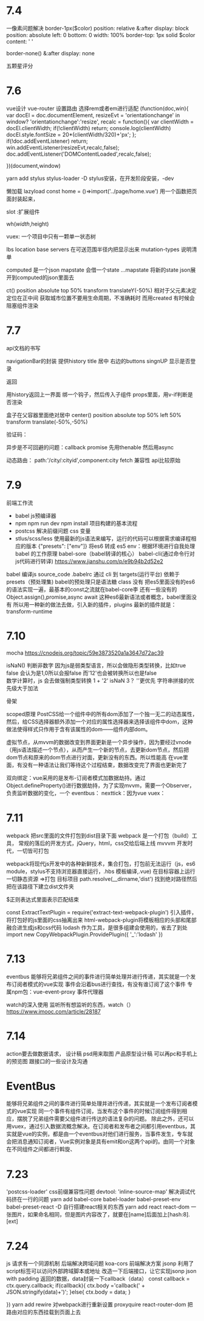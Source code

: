# 7.4
一像素问题解决
border-1px($color)
  position: relative
  &:after
    display: block
    position: absolute
    left: 0
    bottom: 0
    width: 100%
    border-top: 1px solid $color
    content: ' '

border-none()
  &:after
    display: none

五颗星评分
<template>
  <div class="star" :class="starType">
    <span v-for="(itemClass,index) in itemClasses" :class="itemClass" class="star-item" key="index"></span>
  </div>
</template>

<script>
  const LENGTH = 5;
  const CLS_ON = 'on';
  const CLS_HALF = 'half';
  const CLS_OFF = 'off';
  export default {
    props: {
      size: {
        type: Number
      },
      score: {
        type: Number
      }
    },
    computed: {
      starType() {
        return 'star-' + this.size;
      },
      itemClasses() {
        let result = [];
        let score = Math.floor(this.score * 2) / 2;
        let hasDecimal = score % 1 !== 0;
        let integer = Math.floor(score);
        for (let i = 0; i < integer; i++) {
          result.push(CLS_ON);
        }
        if (hasDecimal) {
          result.push(CLS_HALF);
        }
        while (result.length < LENGTH) {
          result.push(CLS_OFF);
        }
        return result;
      }
    }
  };
</script>

<style lang="stylus" rel="stylesheet/stylus">
  @import "../../common/stylus/mixin.styl"
  .star
    font-size: 0
    .star-item
      display: inline-block
      background-repeat: no-repeat
    &.star-48
      .star-item
        width: 20px
        height: 20px
        margin-right: 22px
        background-size: 20px 20px
        &:last-child
          margin-right: 0
        &.on
          bg-image('star48_on')
        &.half
          bg-image('star48_half')
        &.off
          bg-image('star48_off')
    &.star-36
      .star-item
        width: 15px
        height: 15px
        margin-right: 6px
        background-size: 15px 15px
        &:last-child
          margin-right: 0
        &.on
          bg-image('star36_on')
        &.half
          bg-image('star36_half')
        &.off
          bg-image('star36_off')
    &.star-24
      .star-item
        width: 10px
        height: 10px
        margin-right: 3px
        background-size: 10px 10px
        &:last-child
          margin-right: 0
        &.on
          bg-image('star24_on')
        &.half
          bg-image('star24_half')
        &.off
          bg-image('star24_off')
</style>


# 7.6
vue设计
vue-router 设置路由
选择rem或者em进行适配
(function(doc,win){
    var docEl = doc.documentElement,
    resizeEvt = 'orientationchange' in window? 'orientationchange':'resize',
    recalc = function(){
        var clientWidth = docEl.clientWidth;
        if(!clientWidth) return;
        console.log(clientWidth)
        docEl.style.fontSize = 20*(clientWidth/320)+'px';
    };
    if(!doc.addEventListener) return;
    win.addEventListener(resizeEvt,recalc,false);
    doc.addEventListener('DOMContentLoaded',recalc,false);

    
})(document,window)

yarn add stylus stylus-loader -D stylus安装，在开发阶段安装，-dev

懒加载 lazyload 
const home = ()=>import('../page/home.vue')
用一个函数把页面封装起来，

slot :扩展组件

wh($width,$height)


vuex:
一个项目中只有一颗单一状态树

lbs
location base servers 在可送范围半径内把显示出来
mutation-types 说明清单

computed 是一个json
mapstate 会借一个state
...mapstate 将新的state json展开到computed的json里面去

ct()
    position absolute
    top 50%
    transform translateY(-50%)
    相对于父元素决定定位在正中间
    获取城市位置不要用生命周期，不准确耗时
    而用created 有时候会阻塞组件渲染

# 7.7
api文档的书写

navigationBar的封装
提供history title 居中 右边的buttons
singnUP 显示是否登录

<section class="head_goback" @click="$router.go(-1)" v-if="goBack">返回</section>

用history返回上一界面
绑一个钩子，然后传入子组件 props里面，用v-if判断是否渲染

盒子在父容器里面绝对居中
center()
    position absolute
    top 50%
    left 50% 
    transform translate(-50%,-50%)

验证码：

异步是不可回避的问题：callback promise 先用thenable 然后用async

动态路由：      path:'/city/:cityid',component:city
fetch 兼容性 api比较原始

# 7.9

前端工作流
- babel js预编译器
- npm  npm run dev   npm install  项目构建的基本流程
- postcss 解决前缀问题 css 变量
- stlus/scss/less
使用最新的js语法来编写，运行的代码可以根据需求编译程相应的版本
{"presets": ["env"]} 将es6 转成 es5 env：根据环境进行自我处理
babel 的工作原理
babel-sore（babel转译的核心）
babel-cli(通过命令行对js代码进行转译)
https://www.jianshu.com/p/e9b94b2d52e2

babel 编译js
source_code .babelrc 通过 cli 到 targets(运行平台)
依赖于presets（预处理集)
babel的预处理只是语法糖 class 没有 把es5里面没有的es6的语法实现一遍，最基本的const之流就在babel-core李
还有一些没有的Object.assign(),promise,async await 这种es6最新语法或者概念，babel里面没有
所以用一种新的做法去做，引入新的插件，plugins
最新的插件就是：transform-runtime

# 7.10
mocha
https://cnodejs.org/topic/59e3873520a1a3647d72ac39

isNaN() 判断非数字
因为js是弱类型语言，所以会做隐形类型转换，比如true false 会认为是1,0所以会报false
而'12'也会被转换所以也是false  
数学计算时，js 会去做强制类型转换
1 + '2' isNaN  3？
''更优先 字符串拼接的优先级大于加法

骨架

scoped原理
PostCSS给一个组件中的所有dom添加了一个独一无二的动态属性，然后，给CSS选择器额外添加一个对应的属性选择器来选择该组件中dom，这种做法使得样式只作用于含有该属性的dom——组件内部dom。

虚拟节点，从mvvm的数据改变到界面更新是一个异步操作，因为要经过vnode（用js语法描述一个节点），从而产生一个新的节点，去更新dom节点，然后把dom节点和原来的dom节点进行对面，更新没有的东西。所以性能高
在vue里面，有没有一种语法让我们等待这个过程结束，数据改变完了界面也更新完了



双向绑定：vue采用的是发布-订阅者模式加数据劫持。通过Object.defineProperty()进行数据劫持，为了实现mvvm，需要一个Observer，负责监听数据的变化，一个
eventbus：
nexttick：因为vue
vuex：

# 7.11
webpack
把src里面的文件打包到dist目录下面
webpack 是一个打包（build）工具，
常规的落后的开发方式，jQuery，html，css交给后端上线
mvvvm 开发时代，一切皆可打包

webpack将现代js开发中的各种新鲜技术，集合打包，打包前无法运行（js，es6 module，stylus不支持浏览器直接运行，.hbs 模板编译,.vue)
在目标容器上运行
一切静态资源 =>打包 目标项目
path.resolve(__dirname,'dist')
找到绝对路径然后把在该路径下建立dist文件夹

$正则表达式里面表示匹配结束

const ExtractTextPlugin = require('extract-text-webpack-plugin')
引入插件，将打包好的js里面的css抽离出来
html-webpack-plugin将模板相应的头部和尾部融合进生成js和css代码
lodash 作为工具，是很多组建会使用的，省去了到处import
    new CopyWebpackPlugin.ProvidePlugin({
      '_':'lodash'
    })

# 7.13
eventbus
能够将兄弟组件之间的事件进行简单处理并进行传递，其实就是一个发布订阅者模式的vue实现
事件会沿着bus进行查找，有没有谁订阅了这个事件
专属npm包：vue-event-proxy 事件代理器

watch的深入使用
监听所有想监听的东西，watch（）
https://www.imooc.com/article/28187

# 7.14
action要去做数据请求，
设计稿 psd用来取图
产品原型设计稿 可以再pc和手机上的预览图
跟接口的一些设计及沟通

# EventBus
能够将兄弟组件之间的事件进行简单处理并进行传递，其实就是一个发布订阅者模式的vue实现
同一个事件有组件订阅，当发布这个事件的时候订阅组件得到相应，摆脱了兄弟组件需要父组件进行传达的语法复杂的问题。
除此之外，还可以用vuex，通过引入数据流概念解决。在订阅者和发布者之间都引用eventbus，其实就是vue的实例，都是由一个eventbus对他们进行服务，当事件发生，专车就会把消息通知订阅者，Vue实例对象是具有emit和on这两个api的。由同一个对象在不同组件之间都进行斡旋、
# 7.23
'postcss-loader' css前缀兼容性问题
devtool: 'inline-source-map' 解决调试代码挤在一行的问题
yarn add babel-core babel-loader babel-preset-env babel-preset-react -D 自行搭建react相关的东西
yarn add react react-dom
一张图片，如果命名相同，但是图片内容改了，就要在[name]后面加上[hash:8].[ext]
# 7.24
js 请求有一个同源机制
后端解决跨域问题 koa-cors
前端解决方案 jsonp
利用了script标签可以访问外部跨域脚本或地址
改造一下后端接口，让它实现jsonp json with padding
返回的数据，data封装一下callback（data）
  const callback = ctx.query.callback;
  if(callback){
     ctx.body ='callback(' + JSON.stringify(data)+')';
  }else{
    ctx.body = data;
  }

})
yarn add rewire 对webpack进行重新设置 proxyquire
react-router-dom 把路由对应的东西挂载到页面上去